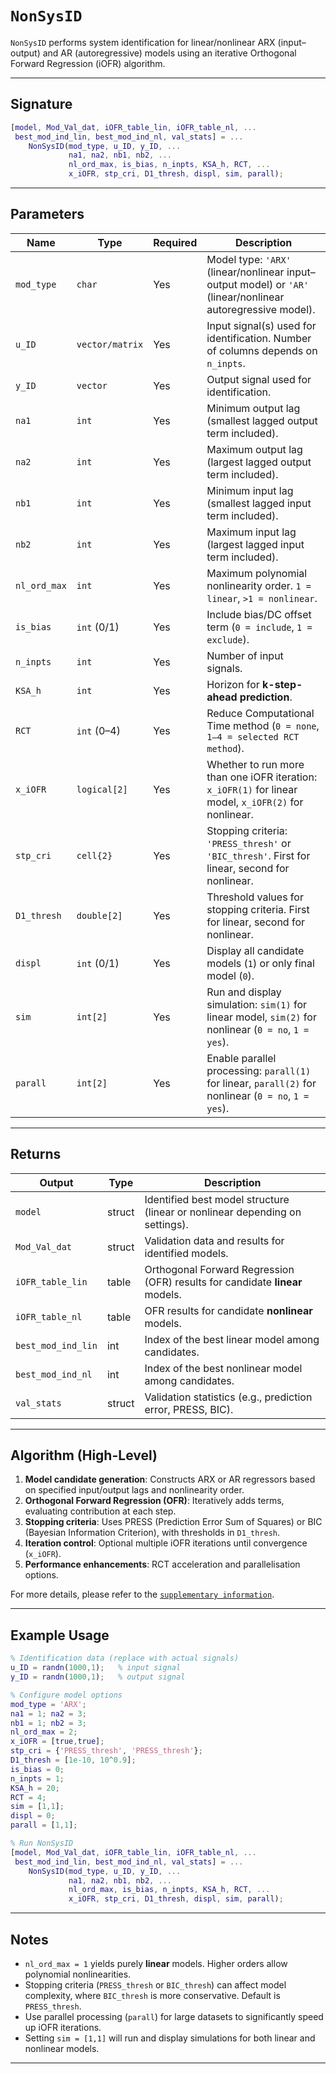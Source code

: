 # `NonSysID`

`NonSysID` performs system identification for linear/nonlinear ARX (input–output) and AR (autoregressive) models using an iterative Orthogonal Forward Regression (iOFR) algorithm.

---

## Signature

```matlab
[model, Mod_Val_dat, iOFR_table_lin, iOFR_table_nl, ...
 best_mod_ind_lin, best_mod_ind_nl, val_stats] = ...
    NonSysID(mod_type, u_ID, y_ID, ...
             na1, na2, nb1, nb2, ...
             nl_ord_max, is_bias, n_inpts, KSA_h, RCT, ...
             x_iOFR, stp_cri, D1_thresh, displ, sim, parall);
```
---

## Parameters

| Name        | Type        | Required | Description |
|-------------|-------------|----------|-------------|
| `mod_type`  | `char`      | Yes 	   | Model type: `'ARX'` (linear/nonlinear input–output model) or `'AR'` (linear/nonlinear autoregressive model). |
| `u_ID`      | `vector/matrix`    | Yes 	   | Input signal(s) used for identification. Number of columns depends on `n_inpts`. |
| `y_ID`      | `vector`    | Yes 	   | Output signal used for identification. |
| `na1`       | `int`       | Yes 	   | Minimum output lag (smallest lagged output term included). |
| `na2`       | `int`       | Yes 	   | Maximum output lag (largest lagged output term included). |
| `nb1`       | `int`       | Yes 	   | Minimum input lag (smallest lagged input term included). |
| `nb2`       | `int`       | Yes 	   | Maximum input lag (largest lagged input term included). |
| `nl_ord_max`| `int`       | Yes 	   | Maximum polynomial nonlinearity order. `1 = linear`, `>1 = nonlinear`. |
| `is_bias`   | `int` (0/1) | Yes 	   | Include bias/DC offset term (`0 = include`, `1 = exclude`). |
| `n_inpts`   | `int`       | Yes 	   | Number of input signals. |
| `KSA_h`     | `int`       | Yes 	   | Horizon for **k-step-ahead prediction**. |
| `RCT`       | `int` (0–4) | Yes 	   | Reduce Computational Time method (`0 = none`, `1–4 = selected RCT method`). |
| `x_iOFR`    | `logical[2]`| Yes 	   | Whether to run more than one iOFR iteration: `x_iOFR(1)` for linear model, `x_iOFR(2)` for nonlinear. |
| `stp_cri`   | `cell{2}`   | Yes 	   | Stopping criteria: `'PRESS_thresh'` or `'BIC_thresh'`. First for linear, second for nonlinear. |
| `D1_thresh` | `double[2]` | Yes 	   | Threshold values for stopping criteria. First for linear, second for nonlinear. |
| `displ`     | `int` (0/1) | Yes 	   | Display all candidate models (`1`) or only final model (`0`). |
| `sim`       | `int[2]`    | Yes 	   | Run and display simulation: `sim(1)` for linear model, `sim(2)` for nonlinear (`0 = no`, `1 = yes`). |
| `parall`    | `int[2]`    | Yes 	   | Enable parallel processing: `parall(1)` for linear, `parall(2)` for nonlinear (`0 = no`, `1 = yes`). |

---

## Returns

| Output             | Type     | Description |
|--------------------|----------|-------------|
| `model`            | struct   | Identified best model structure (linear or nonlinear depending on settings). |
| `Mod_Val_dat`      | struct   | Validation data and results for identified models. |
| `iOFR_table_lin`   | table    | Orthogonal Forward Regression (OFR) results for candidate **linear** models. |
| `iOFR_table_nl`    | table    | OFR results for candidate **nonlinear** models. |
| `best_mod_ind_lin` | int      | Index of the best linear model among candidates. |
| `best_mod_ind_nl`  | int      | Index of the best nonlinear model among candidates. |
| `val_stats`        | struct   | Validation statistics (e.g., prediction error, PRESS, BIC). |

---

## Algorithm (High-Level)

1. **Model candidate generation**: Constructs ARX or AR regressors based on specified input/output lags and nonlinearity order.  
2. **Orthogonal Forward Regression (OFR)**: Iteratively adds terms, evaluating contribution at each step.  
3. **Stopping criteria**: Uses PRESS (Prediction Error Sum of Squares) or BIC (Bayesian Information Criterion), with thresholds in `D1_thresh`.  
4. **Iteration control**: Optional multiple iOFR iterations until convergence (`x_iOFR`).  
5. **Performance enhancements**: RCT acceleration and parallelisation options.


For more details, please refer to the [`supplementary information`](./NonSysID/supplimentray_information/README.md).

---

## Example Usage

```matlab
% Identification data (replace with actual signals)
u_ID = randn(1000,1);   % input signal
y_ID = randn(1000,1);   % output signal

% Configure model options
mod_type = 'ARX';
na1 = 1; na2 = 3;
nb1 = 1; nb2 = 3;
nl_ord_max = 2;
x_iOFR = [true,true];
stp_cri = {'PRESS_thresh', 'PRESS_thresh'};
D1_thresh = [1e-10, 10^0.9];
is_bias = 0;
n_inpts = 1;
KSA_h = 20;
RCT = 4;
sim = [1,1];
displ = 0;
parall = [1,1];

% Run NonSysID
[model, Mod_Val_dat, iOFR_table_lin, iOFR_table_nl, ...
 best_mod_ind_lin, best_mod_ind_nl, val_stats] = ...
    NonSysID(mod_type, u_ID, y_ID, ...
             na1, na2, nb1, nb2, ...
             nl_ord_max, is_bias, n_inpts, KSA_h, RCT, ...
             x_iOFR, stp_cri, D1_thresh, displ, sim, parall);
```

---

## Notes

- `nl_ord_max = 1` yields purely **linear** models. Higher orders allow polynomial nonlinearities.  
- Stopping criteria (`PRESS_thresh` or `BIC_thresh`) can affect model complexity, where `BIC_thresh` is more conservative. Default is `PRESS_thresh`.  
- Use parallel processing (`parall`) for large datasets to significantly speed up iOFR iterations.  
- Setting `sim = [1,1]` will run and display simulations for both linear and nonlinear models.  

---

